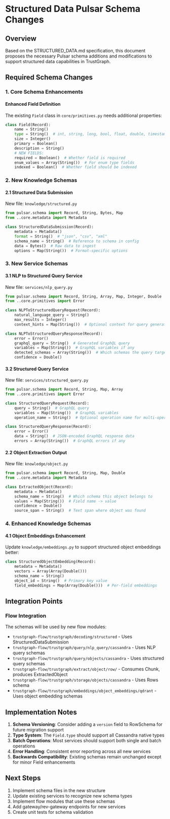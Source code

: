 # Structured Data Pulsar Schema Changes

## Overview

Based on the STRUCTURED_DATA.md specification, this document proposes the necessary Pulsar schema additions and modifications to support structured data capabilities in TrustGraph.

## Required Schema Changes

### 1. Core Schema Enhancements

#### Enhanced Field Definition
The existing `Field` class in `core/primitives.py` needs additional properties:

```python
class Field(Record):
    name = String()
    type = String()  # int, string, long, bool, float, double, timestamp
    size = Integer()
    primary = Boolean()
    description = String()
    # NEW FIELDS:
    required = Boolean()  # Whether field is required
    enum_values = Array(String())  # For enum type fields
    indexed = Boolean()  # Whether field should be indexed
```

### 2. New Knowledge Schemas

#### 2.1 Structured Data Submission
New file: `knowledge/structured.py`

```python
from pulsar.schema import Record, String, Bytes, Map
from ..core.metadata import Metadata

class StructuredDataSubmission(Record):
    metadata = Metadata()
    format = String()  # "json", "csv", "xml"
    schema_name = String()  # Reference to schema in config
    data = Bytes()  # Raw data to ingest
    options = Map(String())  # Format-specific options
```

### 3. New Service Schemas

#### 3.1 NLP to Structured Query Service
New file: `services/nlp_query.py`

```python
from pulsar.schema import Record, String, Array, Map, Integer, Double
from ..core.primitives import Error

class NLPToStructuredQueryRequest(Record):
    natural_language_query = String()
    max_results = Integer()
    context_hints = Map(String())  # Optional context for query generation

class NLPToStructuredQueryResponse(Record):
    error = Error()
    graphql_query = String()  # Generated GraphQL query
    variables = Map(String())  # GraphQL variables if any
    detected_schemas = Array(String())  # Which schemas the query targets
    confidence = Double()
```

#### 3.2 Structured Query Service
New file: `services/structured_query.py`

```python
from pulsar.schema import Record, String, Map, Array
from ..core.primitives import Error

class StructuredQueryRequest(Record):
    query = String()  # GraphQL query
    variables = Map(String())  # GraphQL variables
    operation_name = String()  # Optional operation name for multi-operation documents

class StructuredQueryResponse(Record):
    error = Error()
    data = String()  # JSON-encoded GraphQL response data
    errors = Array(String())  # GraphQL errors if any
```

#### 2.2 Object Extraction Output
New file: `knowledge/object.py`

```python
from pulsar.schema import Record, String, Map, Double
from ..core.metadata import Metadata

class ExtractedObject(Record):
    metadata = Metadata()
    schema_name = String()  # Which schema this object belongs to
    values = Map(String())  # Field name -> value
    confidence = Double()
    source_span = String()  # Text span where object was found
```

### 4. Enhanced Knowledge Schemas

#### 4.1 Object Embeddings Enhancement
Update `knowledge/embeddings.py` to support structured object embeddings better:

```python
class StructuredObjectEmbedding(Record):
    metadata = Metadata()
    vectors = Array(Array(Double()))
    schema_name = String()
    object_id = String()  # Primary key value
    field_embeddings = Map(Array(Double()))  # Per-field embeddings
```

## Integration Points

### Flow Integration

The schemas will be used by new flow modules:
- `trustgraph-flow/trustgraph/decoding/structured` - Uses StructuredDataSubmission
- `trustgraph-flow/trustgraph/query/nlp_query/cassandra` - Uses NLP query schemas
- `trustgraph-flow/trustgraph/query/objects/cassandra` - Uses structured query schemas
- `trustgraph-flow/trustgraph/extract/object/row/` - Consumes Chunk, produces ExtractedObject
- `trustgraph-flow/trustgraph/storage/objects/cassandra` - Uses Rows schema
- `trustgraph-flow/trustgraph/embeddings/object_embeddings/qdrant` - Uses object embedding schemas

## Implementation Notes

1. **Schema Versioning**: Consider adding a `version` field to RowSchema for future migration support
2. **Type System**: The `Field.type` should support all Cassandra native types
3. **Batch Operations**: Most services should support both single and batch operations
4. **Error Handling**: Consistent error reporting across all new services
5. **Backwards Compatibility**: Existing schemas remain unchanged except for minor Field enhancements

## Next Steps

1. Implement schema files in the new structure
2. Update existing services to recognize new schema types
3. Implement flow modules that use these schemas
4. Add gateway/rev-gateway endpoints for new services
5. Create unit tests for schema validation
